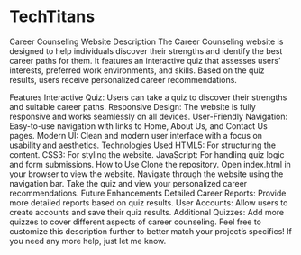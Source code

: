 # TechTitans
Career Counseling Website
Description
The Career Counseling website is designed to help individuals discover their strengths and identify the best career paths for them. It features an interactive quiz that assesses users’ interests, preferred work environments, and skills. Based on the quiz results, users receive personalized career recommendations.

Features
Interactive Quiz: Users can take a quiz to discover their strengths and suitable career paths.
Responsive Design: The website is fully responsive and works seamlessly on all devices.
User-Friendly Navigation: Easy-to-use navigation with links to Home, About Us, and Contact Us pages.
Modern UI: Clean and modern user interface with a focus on usability and aesthetics.
Technologies Used
HTML5: For structuring the content.
CSS3: For styling the website.
JavaScript: For handling quiz logic and form submissions.
How to Use
Clone the repository.
Open index.html in your browser to view the website.
Navigate through the website using the navigation bar.
Take the quiz and view your personalized career recommendations.
Future Enhancements
Detailed Career Reports: Provide more detailed reports based on quiz results.
User Accounts: Allow users to create accounts and save their quiz results.
Additional Quizzes: Add more quizzes to cover different aspects of career counseling.
Feel free to customize this description further to better match your project’s specifics! If you need any more help, just let me know.
